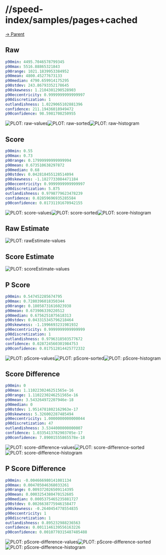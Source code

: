 
# //speed-index/samples/pages+cached

[→ Parent](../..)


## Raw


```yaml
p90min: 4495.7046578799345
p90max: 5516.88865321843
p90range: 1021.1839953384952
p90mean: 4800.45277673133
p90median: 4790.659914175295
p90stdev: 243.86793352178645
p90skewness: 1.2104301290528903
p90eccentricity: 0.9999999999999997
p90discretization: 1
outlandishness: 1.0229065102881396
confidence: 211.19436018949472
p90confidence: 98.5981708250955

```

![PLOT: raw-values](./raw/values.svg)![PLOT: raw-sorted](./raw/sorted.svg)![PLOT: raw-histogram](./raw/histogram.svg)
## Score


```yaml
p90min: 0.55
p90max: 0.73
p90range: 0.17999999999999994
p90mean: 0.673510638297872
p90median: 0.68
p90stdev: 0.042818455128514094
p90skewness: -1.1827733084471184
p90eccentricity: 0.9999999999999997
p90discretization: 5.875
outlandishness: 0.9798779623478239
confidence: 0.02859696935285584
p90confidence: 0.01731191670942155

```

![PLOT: score-values](./score/values.svg)![PLOT: score-sorted](./score/sorted.svg)![PLOT: score-histogram](./score/histogram.svg)
## Raw Estimate

![PLOT: rawEstimate-values](./rawEstimate/values.svg)
## Score Estimate

![PLOT: scoreEstimate-values](./scoreEstimate/values.svg)
## P Score


```yaml
p90min: 0.547452285674795
p90max: 0.7280396018350344
p90range: 0.18058731616023938
p90mean: 0.673906339220512
p90median: 0.6756251875618313
p90stdev: 0.043315345796218464
p90skewness: -1.1996693231981932
p90eccentricity: 0.9999999999999999
p90discretization: 1
outlandishness: 0.9796318503577672
confidence: 0.028724560301984753
p90confidence: 0.017512814425772332

```

![PLOT: pScore-values](./pScore/values.svg)![PLOT: pScore-sorted](./pScore/sorted.svg)![PLOT: pScore-histogram](./pScore/histogram.svg)
## Score Difference


```yaml
p90min: 0
p90max: 1.1102230246251565e-16
p90range: 1.1102230246251565e-16
p90mean: 3.543264972207946e-18
p90median: 0
p90stdev: 1.9514781802162963e-17
p90skewness: 5.326002287485494
p90eccentricity: 1.0000000000000044
p90discretization: 47
outlandishness: 3.5344000000000007
confidence: 1.0335413782903705e-17
p90confidence: 7.89001555865578e-18

```

![PLOT: score-difference-values](./score-difference/values.svg)![PLOT: score-difference-sorted](./score-difference/sorted.svg)![PLOT: score-difference-histogram](./score-difference/histogram.svg)
## P Score Difference


```yaml
p90min: -0.004666980141081134
p90max: 0.004705046368033261
p90range: 0.009372026509114395
p90mean: 0.0003254380470152605
p90median: 0.0005375465235881727
p90stdev: 0.0026638775946158477
p90skewness: -0.2640454778554835
p90eccentricity: 1
p90discretization: 1
outlandishness: 0.895232988236563
confidence: 0.0011146139556163226
p90confidence: 0.0010770315487485488

```

![PLOT: pScore-difference-values](./pScore-difference/values.svg)![PLOT: pScore-difference-sorted](./pScore-difference/sorted.svg)![PLOT: pScore-difference-histogram](./pScore-difference/histogram.svg)